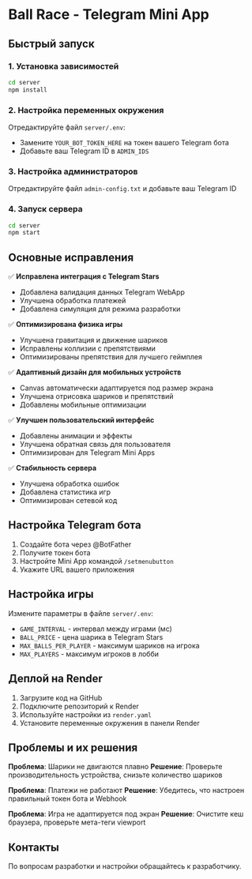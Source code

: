 # Ball Race - Telegram Mini App

## Быстрый запуск

### 1. Установка зависимостей
```bash
cd server
npm install
```

### 2. Настройка переменных окружения
Отредактируйте файл `server/.env`:
- Замените `YOUR_BOT_TOKEN_HERE` на токен вашего Telegram бота
- Добавьте ваш Telegram ID в `ADMIN_IDS`

### 3. Настройка администраторов
Отредактируйте файл `admin-config.txt` и добавьте ваш Telegram ID

### 4. Запуск сервера
```bash
cd server
npm start
```

## Основные исправления

✅ **Исправлена интеграция с Telegram Stars**
- Добавлена валидация данных Telegram WebApp
- Улучшена обработка платежей
- Добавлена симуляция для режима разработки

✅ **Оптимизирована физика игры**
- Улучшена гравитация и движение шариков
- Исправлены коллизии с препятствиями
- Оптимизированы препятствия для лучшего геймплея

✅ **Адаптивный дизайн для мобильных устройств**
- Canvas автоматически адаптируется под размер экрана
- Улучшена отрисовка шариков и препятствий
- Добавлены мобильные оптимизации

✅ **Улучшен пользовательский интерфейс**
- Добавлены анимации и эффекты
- Улучшена обратная связь для пользователя
- Оптимизирован для Telegram Mini Apps

✅ **Стабильность сервера**
- Улучшена обработка ошибок
- Добавлена статистика игр
- Оптимизирован сетевой код

## Настройка Telegram бота

1. Создайте бота через @BotFather
2. Получите токен бота
3. Настройте Mini App командой `/setmenubutton`
4. Укажите URL вашего приложения

## Настройка игры

Измените параметры в файле `server/.env`:
- `GAME_INTERVAL` - интервал между играми (мс)
- `BALL_PRICE` - цена шарика в Telegram Stars
- `MAX_BALLS_PER_PLAYER` - максимум шариков на игрока
- `MAX_PLAYERS` - максимум игроков в лобби

## Деплой на Render

1. Загрузите код на GitHub
2. Подключите репозиторий к Render
3. Используйте настройки из `render.yaml`
4. Установите переменные окружения в панели Render

## Проблемы и их решения

**Проблема**: Шарики не двигаются плавно
**Решение**: Проверьте производительность устройства, снизьте количество шариков

**Проблема**: Платежи не работают
**Решение**: Убедитесь, что настроен правильный токен бота и Webhook

**Проблема**: Игра не адаптируется под экран
**Решение**: Очистите кеш браузера, проверьте мета-теги viewport

## Контакты

По вопросам разработки и настройки обращайтесь к разработчику.
